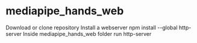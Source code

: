 # mediapipe_hands_web

Download or clone repository
Install a webserver  npm install --global http-server
Inside mediapipe_hands_web folder run http-server
